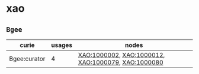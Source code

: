 # xao

## `Bgee`

| curie        |   usages | nodes                                                                                                                                                                                                      |
|--------------|----------|------------------------------------------------------------------------------------------------------------------------------------------------------------------------------------------------------------|
| Bgee:curator |        4 | [XAO:1000002](https://bioregistry.io/XAO:1000002), [XAO:1000012](https://bioregistry.io/XAO:1000012), [XAO:1000079](https://bioregistry.io/XAO:1000079), [XAO:1000080](https://bioregistry.io/XAO:1000080) |

